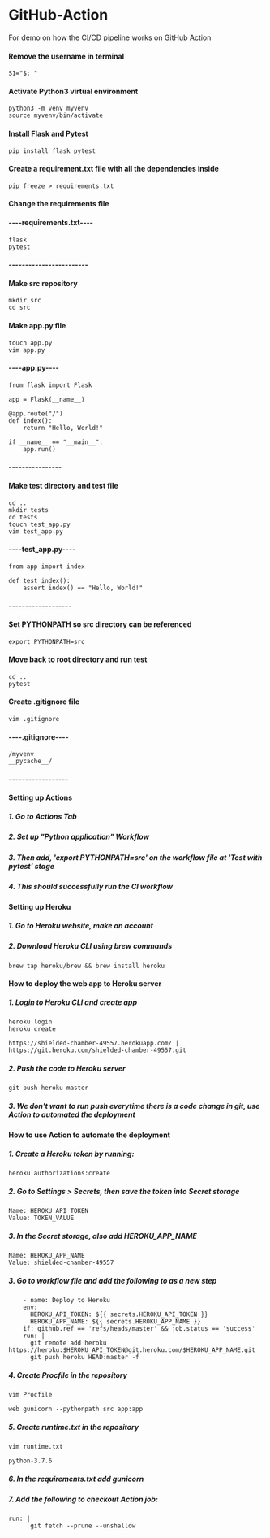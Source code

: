 # GitHub-Action
For demo on how the CI/CD pipeline works on GitHub Action

#### Remove the username in terminal
```
S1="$: "
```
#### Activate Python3 virtual environment
```
python3 -m venv myvenv
source myvenv/bin/activate
```
#### Install Flask and Pytest
```
pip install flask pytest
```
#### Create a requirement.txt file with all the dependencies inside
```
pip freeze > requirements.txt
```
#### Change the requirements file
#### ----requirements.txt---- ####
```
flask
pytest
```
#### ------------------------ ####

#### Make src repository
```
mkdir src
cd src
```
#### Make app.py file
```
touch app.py
vim app.py
```
#### ----app.py---- ####
```
from flask import Flask

app = Flask(__name__)

@app.route("/")
def index():
    return "Hello, World!"

if __name__ == "__main__":
    app.run()
```
#### ---------------- ####

#### Make test directory and test file
```
cd ..
mkdir tests
cd tests
touch test_app.py
vim test_app.py
```
#### ----test_app.py---- ####
```
from app import index

def test_index():
    assert index() == "Hello, World!"
```
#### ------------------- ####

#### Set PYTHONPATH so src directory can be referenced
```
export PYTHONPATH=src
```
#### Move back to root directory and run test
```
cd ..
pytest
```
#### Create .gitignore file
```
vim .gitignore
```
#### ----.gitignore---- ####
```
/myvenv
__pycache__/
```
#### ------------------ ####

#### Setting up Actions

##### 1. Go to Actions Tab
##### 2. Set up "Python application" Workflow
##### 3. Then add, 'export PYTHONPATH=src' on the workflow file at 'Test with pytest' stage
##### 4. This should successfully run the CI workflow

#### Setting up Heroku

##### 1. Go to Heroku website, make an account
##### 2. Download Heroku CLI using brew commands
```
brew tap heroku/brew && brew install heroku
```

#### How to deploy the web app to Heroku server
##### 1. Login to Heroku CLI and create app
```
heroku login
heroku create
```
```
https://shielded-chamber-49557.herokuapp.com/ | https://git.heroku.com/shielded-chamber-49557.git
```
##### 2. Push the code to Heroku server
```
git push heroku master
```
##### 3. We don't want to run push everytime there is a code change in git, use Action to automated the deployment

#### How to use Action to automate the deployment

##### 1. Create a Heroku token by running:
```
heroku authorizations:create
```
##### 2. Go to Settings > Secrets, then save the token into Secret storage
```
Name: HEROKU_API_TOKEN
Value: TOKEN_VALUE
```
##### 3. In the Secret storage, also add HEROKU_APP_NAME
```
Name: HEROKU_APP_NAME
Value: shielded-chamber-49557
```
##### 3. Go to workflow file and add the following to as a new step
```
    - name: Deploy to Heroku
    env:
      HEROKU_API_TOKEN: ${{ secrets.HEROKU_API_TOKEN }}
      HEROKU_APP_NAME: ${{ secrets.HEROKU_APP_NAME }}
    if: github.ref == 'refs/heads/master' && job.status == 'success'
    run: |
      git remote add heroku https://heroku:$HEROKU_API_TOKEN@git.heroku.com/$HEROKU_APP_NAME.git
      git push heroku HEAD:master -f
``` 
##### 4. Create Procfile in the repository
```
vim Procfile
```

```
web gunicorn --pythonpath src app:app
```
##### 5. Create runtime.txt in the repository
```
vim runtime.txt
```

```
python-3.7.6
```
##### 6. In the requirements.txt add gunicorn
##### 7. Add the following to checkout Action job:
```
run: |
      git fetch --prune --unshallow
```

